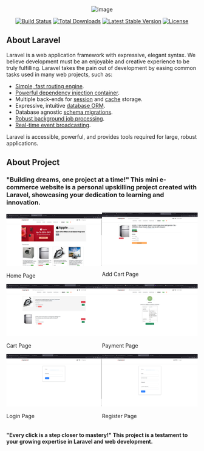<p align="center"><img src="https://picperf.io/https://laravelnews.s3.amazonaws.com/images/laravel-featured.png" width="400" alt='image'></p>

<p align="center">
<a href="https://travis-ci.org/laravel/framework"><img src="https://travis-ci.org/laravel/framework.svg" alt="Build Status"></a>
<a href="https://packagist.org/packages/laravel/framework"><img src="https://poser.pugx.org/laravel/framework/d/total.svg" alt="Total Downloads"></a>
<a href="https://packagist.org/packages/laravel/framework"><img src="https://poser.pugx.org/laravel/framework/v/stable.svg" alt="Latest Stable Version"></a>
<a href="https://packagist.org/packages/laravel/framework"><img src="https://poser.pugx.org/laravel/framework/license.svg" alt="License"></a>
</p>

## About Laravel

Laravel is a web application framework with expressive, elegant syntax. We believe development must be an enjoyable and creative experience to be truly fulfilling. Laravel takes the pain out of development by easing common tasks used in many web projects, such as:

- [Simple, fast routing engine](https://laravel.com/docs/routing).
- [Powerful dependency injection container](https://laravel.com/docs/container).
- Multiple back-ends for [session](https://laravel.com/docs/session) and [cache](https://laravel.com/docs/cache) storage.
- Expressive, intuitive [database ORM](https://laravel.com/docs/eloquent).
- Database agnostic [schema migrations](https://laravel.com/docs/migrations).
- [Robust background job processing](https://laravel.com/docs/queues).
- [Real-time event broadcasting](https://laravel.com/docs/broadcasting).

Laravel is accessible, powerful, and provides tools required for large, robust applications.

## About Project
<h3>"Building dreams, one project at a time!" This mini e-commerce website is a personal upskilling project created with Laravel, showcasing your dedication to learning and innovation.</h3>
<div style='display:flex;'>
    <span>
        <img src='https://github.com/Nandha-Kumar-cs/E-commerce/blob/main/ProjectImages/Capture.PNG?raw=true' width='400px'>
        <p>Home Page</p>
    </span>
     <span>
        <img src='https://github.com/Nandha-Kumar-cs/E-commerce/blob/main/ProjectImages/Capture4.PNG?raw=true' width='400px'>
        <p>Add Cart Page</p>
    </span>
</div>
<div style='display:flex;'>
    <span>
        <img src='https://github.com/Nandha-Kumar-cs/E-commerce/blob/main/ProjectImages/Capture5.PNG?raw=true' width='400px'>
        <p>Cart Page</p>
    </span>
     <span>
        <img src='https://github.com/Nandha-Kumar-cs/E-commerce/blob/main/ProjectImages/capture7.PNG?raw=true' width='400px'>
        <p>Payment Page</p>
    </span>
</div>
<div style='display:flex;'>
    <span>
        <img src='https://github.com/Nandha-Kumar-cs/E-commerce/blob/main/ProjectImages/Capture2.PNG?raw=true' width='400px'>
        <p>Login Page</p>
    </span>
     <span>
        <img src='https://github.com/Nandha-Kumar-cs/E-commerce/blob/main/ProjectImages/Capture3.PNG?raw=true' width='400px'>
        <p>Register Page</p>
    </span>
</div>



<h4>"Every click is a step closer to mastery!" This project is a testament to your growing expertise in Laravel and web development.</h4>
